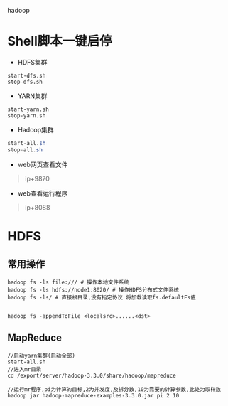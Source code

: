 hadoop

# Shell脚本一键启停

+ HDFS集群

```shell
start-dfs.sh
stop-dfs.sh
```

+ YARN集群

```shell
start-yarn.sh
stop-yarn.sh
```

+ Hadoop集群

```java
start-all.sh
stop-all.sh
```

+ web网页查看文件

> ip+9870

+ web查看运行程序

> ip+8088

# HDFS

## 常用操作

```shell
hadoop fs -ls file:/// # 操作本地文件系统
hadoop fs -ls hdfs://node1:8020/ # 操作HDFS分布式文件系统
hadoop fs -ls/ # 直接根目录,没有指定协议 将加载读取fs.defaultFs值


hadoop fs -appendToFile <localsrc>......<dst>
```

## MapReduce

```shell
//启动yarn集群(启动全部)
start-all.sh
//进入mr目录
cd /export/server/hadoop-3.3.0/share/hadoop/mapreduce

//运行mr程序,pi为计算的目标,2为并发度,及拆分数,10为需要的计算参数,此处为取样数
hadoop jar hadoop-mapreduce-examples-3.3.0.jar pi 2 10
```

